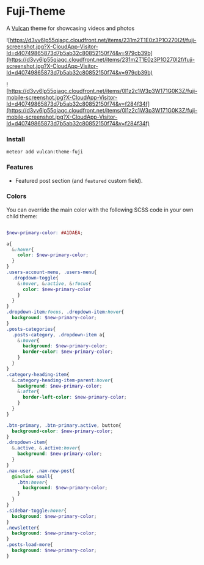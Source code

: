 # Fuji-Theme
A [Vulcan](http://vulcanjs.org) theme for showcasing videos and photos

![https://d3vv6lp55qjaqc.cloudfront.net/items/231m2T1E0z3P1O270I2f/fuji-screenshot.jpg?X-CloudApp-Visitor-Id=d40749865873d7b5ab32c80852150f74&v=979cb39b](https://d3vv6lp55qjaqc.cloudfront.net/items/231m2T1E0z3P1O270I2f/fuji-screenshot.jpg?X-CloudApp-Visitor-Id=d40749865873d7b5ab32c80852150f74&v=979cb39b)

![https://d3vv6lp55qjaqc.cloudfront.net/items/0l1z2c1W3p3W171G0K3Z/fuji-mobile-screenshot.jpg?X-CloudApp-Visitor-Id=d40749865873d7b5ab32c80852150f74&v=f284f34f](https://d3vv6lp55qjaqc.cloudfront.net/items/0l1z2c1W3p3W171G0K3Z/fuji-mobile-screenshot.jpg?X-CloudApp-Visitor-Id=d40749865873d7b5ab32c80852150f74&v=f284f34f)

### Install

```
meteor add vulcan:theme-fuji
```

### Features

- Featured post section (and `featured` custom field).

### Colors

You can override the main color with the following SCSS code in your own child theme:

```scss

$new-primary-color: #A1DAEA;

a{
  &:hover{
    color: $new-primary-color;
  }
}
.users-account-menu, .users-menu{
  .dropdown-toggle{
    &:hover, &:active, &:focus{
      color: $new-primary-color
    }
  }
}
.dropdown-item:focus, .dropdown-item:hover{
  background: $new-primary-color;
}
.posts-categories{
  .posts-category, .dropdown-item a{
    &:hover{
      background: $new-primary-color;
      border-color: $new-primary-color;
    }
  }
}
.category-heading-item{
  &.category-heading-item-parent:hover{
    background: $new-primary-color;
    &:after{
      border-left-color: $new-primary-color;
    }
  }
}

.btn-primary, .btn-primary.active, button{
  background-color: $new-primary-color;
}
.dropdown-item{
  &.active, &.active:hover{
    background: $new-primary-color;
  }
}
.nav-user, .nav-new-post{
  @include small{
    .btn:hover{
      background: $new-primary-color;
    }
  }
}
.sidebar-toggle:hover{
  background: $new-primary-color;
}
.newsletter{
  background: $new-primary-color;
}
.posts-load-more{
  background: $new-primary-color;
}
```
